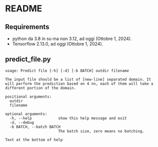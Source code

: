 # README

## Requirements

- python da 3.8 in su ma non 3.12, ad oggi (Ottobre 1, 2024).
- Tensorflow 2.13.0, ad oggi (Ottobre 1, 2024).

## predict_file.py

```
usage: Predict file [-h] [-d] [-b BATCH] outdir filename

The input file should be a list of [new-line] separated domain. It will perform the prediction based on 4 nn, each of them will take a different portion of the domain.

positional arguments:
  outdir
  filename

optional arguments:
  -h, --help            show this help message and exit
  -d, --debug
  -b BATCH, --batch BATCH
                        The batch size, zero means no batching.

Text at the bottom of help
```

